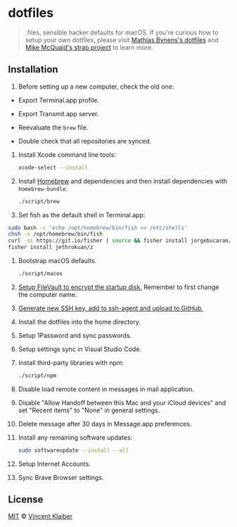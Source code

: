 # dotfiles

> .files, sensible hacker defaults for macOS. If you're curious how to setup your own dotfiles, please visit [Mathias Bynens's dotfiles](https://github.com/mathiasbynens/dotfiles) and [Mike McQuaid's strap project](https://github.com/mikemcquaid/strap) to learn more.

## Installation

1. Before setting up a new computer, check the old one:

  - Export Terminal.app profile.

  - Export Transmit.app server.

  - Reevaluate the `brew` file.
  
  - Double check that all repositories are synced.

1. Install Xcode command line tools:

    ```sh
    xcode-select --install
    ```

1. Install [Homebrew](https://brew.sh/) and dependencies and then install dependencies with `homebrew-bundle`:
    
    ```sh
    ./script/brew
    ```

1. Set fish as the default shell in Terminal.app:

  ```sh
  sudo bash -c 'echo /opt/homebrew/bin/fish >> /etc/shells'
  chsh -s /opt/homebrew/bin/fish
  curl -sL https://git.io/fisher | source && fisher install jorgebucaran/fisher
  fisher install jethrokuan/z
  ```
  
1. Bootstrap macOS defaults.
  
    ```sh
    ./script/macos
    ```
    
1. [Setup FileVault to encrypt the startup disk.](https://support.apple.com/en-us/HT204837) Remember to first change the computer name.

1. [Generate new SSH key, add to ssh-agent and upload to GitHub.](https://help.github.com/en/github/authenticating-to-github/generating-a-new-ssh-key-and-adding-it-to-the-ssh-agent)

1. Install the dotfiles into the home directory.

1. Setup 1Password and sync passwords.

1. Setup settings sync in Visual Studio Code.

1. Install third-party libraries with npm:

    ```sh
    ./script/npm
    ```

1. Disable load remote content in messages in mail application.

1. Disable "Allow Handoff between this Mac and your iCloud devices" and set "Recent items" to "None" in general settings.

1. Delete message after 30 days in Message.app preferences.

1. Install any remaining software updates:
  
    ```sh
    sudo softwareupdate --install --all
    ```

1. Setup Internet Accounts.

1. Sync Brave Browser settings.

## License

[MIT](LICENSE) © [Vincent Klaiber](https://vinkla.dev/)
